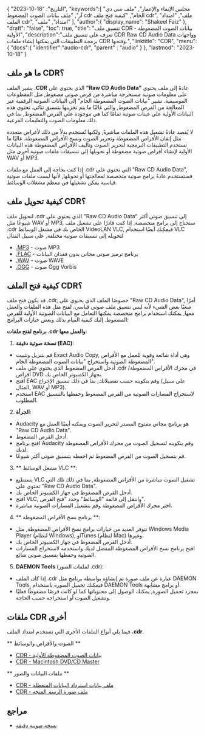 {
"التاريخ": "18-10-2023",
   "keywords":[
"مجلس الإنماء والإعمار",
"ملف سي دي آر",
"ملف بيانات الصوت المضغوط cdr الخام",
"كيفية فتح ملف cdr",
"ملف",
"امتداد الملف cdr",
"امتداد",
"ملف"
],
   "author":{
"display_name": "Shakeel Faiz"
},
"draft": "false",
"toc": true,
"title": "تنسيق ملف CDR - بيانات الصوت المضغوطة الأولية",
   "description":"تعرف على تنسيق ملف CDR Raw CD Audio Data وواجهات برمجة التطبيقات التي يمكنها إنشاء ملفات CDR وفتحها.",
"linktitle": "CDR",
   "menu":{
      "docs":{
         "identifier":"audio-cdr",
"parent" : "audio"
}
},
"lastmod": "2023-10-18"
}

## ما هو ملف CDR؟

يشير الملف **.CDR** الذي يحتوي على **"Raw CD Audio Data"** عادةً إلى ملف يحتوي على معلومات صوتية مستخرجة مباشرة من قرص صوتي مضغوط, مثل المقطوعات الموسيقية. تشير "بيانات الصوت المضغوطة الخام" إلى البيانات الصوتية الرقمية غير المعالجة من القرص المضغوط, والتي غالبًا ما يتم تخزينها بتنسيق ثنائي. تحتوي هذه البيانات الأولية على عينات صوتية تمامًا كما هي موجودة على القرص المضغوط, بما في ذلك معلومات الصوت والتعليمات الفرعية.

لا يُقصد عادةً تشغيل هذه الملفات مباشرةً, ولكنها تُستخدم بدلاً من ذلك لأغراض متعددة مثل إتقان الأقراص المضغوطة وتحرير الصوت ونسخ الأقراص المضغوطة. غالبًا ما تستخدم التطبيقات البرمجية لتحرير الصوت وتأليف الأقراص المضغوطة هذه البيانات الأولية لإنشاء أقراص صوتية مضغوطة أو تحويلها إلى تنسيقات ملفات صوتية أخرى مثل WAV أو MP3.

إذا كنت بحاجة إلى العمل مع ملفات ‎.cdr التي تحتوي على "Raw CD Audio Data", فستستخدم عادةً برامج صوتية متخصصة لمعالجتها أو تحويلها, لأنها ليست ملفات صوتية قياسية يمكن تشغيلها في معظم مشغلات الوسائط.

## كيفية تحويل ملف CDR؟

لتحويل ملف .cdr الذي يحتوي على "Raw CD Audio Data" إلى تنسيق صوتي أكثر شيوعًا مثل WAV أو MP3, ستحتاج إلى برامج متخصصة. إذا كنت قادرًا على تشغيل ملف .cdr الخاص بك في مشغل الوسائط VideoLAN VLC, فيمكنك أيضًا استخدام VLC لتحويله إلى تنسيقات صوتية مختلفة, على سبيل المثال

- [.MP3](/ar/audio/mp3/) - صوت MP3
- [.FLAC](/ar/audio/flac/) - برنامج ترميز صوتي مجاني بدون فقدان البيانات
- [.WAV](/ar/audio/wav/) - صوت WAVE
- [.OGG](/ar/audio/ogg/) - صوت Ogg Vorbis

## كيفية فتح الملف CDR؟

قد يكون فتح ملف ‎.cdr, خصوصًا الملف الذي يحتوي على "Raw CD Audio Data", أمرًا صعبًا بعض الشيء لأنه ليس تنسيق ملف صوتي قياسي. لفتح مثل هذه الملفات والعمل معها, يمكنك استخدام برامج متخصصة يمكنها التعامل مع البيانات الصوتية الأولية للقرص المضغوط. إليك كيفية القيام بذلك وبعض خيارات البرامج:

**برنامج لفتح ملفات .cdr والعمل معها:**

1. **نسخة صوتية دقيقة (EAC)**:
    





- قم بتنزيل وتثبيت Exact Audio Copy, وهي أداة شائعة وقوية للعمل مع الأقراص المضغوطة الصوتية واستخراج "بيانات الصوت المضغوطة الخام".
- أدخل القرص المضغوط الذي يحتوي على ملف .cdr في محرك الأقراص المضغوطة/أقراص DVD بجهاز الكمبيوتر الخاص بك.
- افتح EAC وقم بتكوينه حسب تفضيلاتك, بما في ذلك تنسيق الإخراج (على سبيل المثال, WAV أو MP3).
- استخدم EAC لاستخراج المسارات الصوتية من القرص المضغوط وحفظها بالتنسيق المطلوب.
2. **الجرأة**:
    





- Audacity هو برنامج مجاني مفتوح المصدر لتحرير الصوت ويمكنه أيضًا العمل مع "Raw CD Audio Data".
- أدخل القرص المضغوط.
- افتح برنامج Audacity وقم بتكوينه لتسجيل الصوت من محرك الأقراص المضغوطة لديك.
- قم بتسجيل الصوت من القرص المضغوط ثم احفظه بتنسيق صوتي أكثر شيوعًا.
3. ** مشغل الوسائط VLC **:
    





- يستطيع VLC تشغيل الصوت مباشرة من الأقراص المضغوطة, بما في ذلك تلك التي تحتوي على "Raw CD Audio Data".
- أدخل القرص المضغوط في جهاز الكمبيوتر الخاص بك.
- افتح VLC, وانتقل إلى قائمة "الوسائط" وحدد "فتح القرص".
- اختر محرك الأقراص المضغوطة وقم بتشغيل المسارات الصوتية مباشرة.
4. ** برنامج نسخ الأقراص المضغوطة **:
    





- تتوفر العديد من خيارات برامج نسخ الأقراص المضغوطة, مثل Windows Media Player (لنظام Windows), وiTunes (لنظام Mac) وغيرها.
- أدخل القرص المضغوط في جهاز الكمبيوتر الخاص بك.
- افتح برنامج نسخ الأقراص المضغوطة المفضل لديك واستخدمه لاستخراج المسارات الصوتية وحفظها بتنسيق صوتي شائع.
5. **DAEMON Tools** (لملفات الصور ‎.cdr):
    





- إذا كان الملف .cdr عبارة عن ملف صورة تم إنشاؤه بواسطة برنامج مثل DAEMON Tools, فيمكنك تحميل الصورة باستخدام DAEMON Tools أو برامج مشابهة.
- بمجرد تحميل الصورة, يمكنك الوصول إلى محتوياتها كما لو كانت قرصًا مضغوطًا فعليًا وتشغيل الصوت أو استخراجه حسب الحاجة.

## ملفات CDR أخرى

فيما يلي أنواع الملفات الأخرى التي تستخدم امتداد الملف **.cdr**.

** الصوت والأقراص والوسائط **
- [CDR - بيانات الصوت المضغوطة الأولية](/ar/audio/cdr/)
- [CDR - Macintosh DVD/CD Master](/ar/disc-and-media/cdr/)

** ملفات البيانات والصور **
- [CDR - ملف بيانات استرداد البيانات المتعطلة](/ar/data/cdr-crash/)
- [CDR - ملف صورة الرسم المتجه](/ar/image/cdr/)

## مراجع
* [نسخة صوتية دقيقة](https://en.wikipedia.org/wiki/Exact_Audio_Copy)


